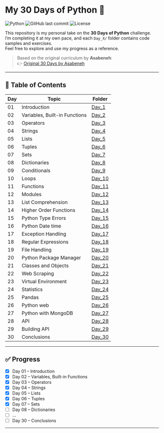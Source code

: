 # My 30 Days of Python 🐍

![Python](https://img.shields.io/badge/Python-3.x-blue?logo=python)
![GitHub last commit](https://img.shields.io/github/last-commit/TUF-SCAR/30_Days_of_Python)
![License](https://img.shields.io/github/license/TUF-SCAR/30_Days_of_Python)

This repository is my personal take on the **30 Days of Python** challenge.  
I’m completing it at my own pace, and each `Day_X/` folder contains code samples and exercises.  
Feel free to explore and use my progress as a reference.

> Based on the original curriculum by **Asabeneh**:  
> 👉 [Original 30 Days by Asabeneh](https://github.com/Asabeneh/30-Days-Of-Python)

---

## 📅 Table of Contents

| Day | Topic                         | Folder                                                                   |
| --- | ----------------------------- | ------------------------------------------------------------------------ |
| 01  | Introduction                  | [Day_1](https://github.com/TUF-SCAR/30_Days_of_Python/tree/main/Day_1)   |
| 02  | Variables, Built-in Functions | [Day_2](https://github.com/TUF-SCAR/30_Days_of_Python/tree/main/Day_2)   |
| 03  | Operators                     | [Day_3](https://github.com/TUF-SCAR/30_Days_of_Python/tree/main/Day_3)   |
| 04  | Strings                       | [Day_4](https://github.com/TUF-SCAR/30_Days_of_Python/tree/main/Day_4)   |
| 05  | Lists                         | [Day_5](https://github.com/TUF-SCAR/30_Days_of_Python/tree/main/Day_5)   |
| 06  | Tuples                        | [Day_6](https://github.com/TUF-SCAR/30_Days_of_Python/tree/main/Day_6)   |
| 07  | Sets                          | [Day_7](https://github.com/TUF-SCAR/30_Days_of_Python/tree/main/Day_7)   |
| 08  | Dictionaries                  | [Day_8](https://github.com/TUF-SCAR/30_Days_of_Python/tree/main/Day_8)   |
| 09  | Conditionals                  | [Day_9](https://github.com/TUF-SCAR/30_Days_of_Python/tree/main/Day_9)   |
| 10  | Loops                         | [Day_10](https://github.com/TUF-SCAR/30_Days_of_Python/tree/main/Day_10) |
| 11  | Functions                     | [Day_11](https://github.com/TUF-SCAR/30_Days_of_Python/tree/main/Day_11) |
| 12  | Modules                       | [Day_12](https://github.com/TUF-SCAR/30_Days_of_Python/tree/main/Day_12) |
| 13  | List Comprehension            | [Day_13](https://github.com/TUF-SCAR/30_Days_of_Python/tree/main/Day_13) |
| 14  | Higher Order Functions        | [Day_14](https://github.com/TUF-SCAR/30_Days_of_Python/tree/main/Day_14) |
| 15  | Python Type Errors            | [Day_15](https://github.com/TUF-SCAR/30_Days_of_Python/tree/main/Day_15) |
| 16  | Python Date time              | [Day_16](https://github.com/TUF-SCAR/30_Days_of_Python/tree/main/Day_16) |
| 17  | Exception Handling            | [Day_17](https://github.com/TUF-SCAR/30_Days_of_Python/tree/main/Day_17) |
| 18  | Regular Expressions           | [Day_18](https://github.com/TUF-SCAR/30_Days_of_Python/tree/main/Day_18) |
| 19  | File Handling                 | [Day_19](https://github.com/TUF-SCAR/30_Days_of_Python/tree/main/Day_19) |
| 20  | Python Package Manager        | [Day_20](https://github.com/TUF-SCAR/30_Days_of_Python/tree/main/Day_20) |
| 21  | Classes and Objects           | [Day_21](https://github.com/TUF-SCAR/30_Days_of_Python/tree/main/Day_21) |
| 22  | Web Scraping                  | [Day_22](https://github.com/TUF-SCAR/30_Days_of_Python/tree/main/Day_22) |
| 23  | Virtual Environment           | [Day_23](https://github.com/TUF-SCAR/30_Days_of_Python/tree/main/Day_23) |
| 24  | Statistics                    | [Day_24](https://github.com/TUF-SCAR/30_Days_of_Python/tree/main/Day_24) |
| 25  | Pandas                        | [Day_25](https://github.com/TUF-SCAR/30_Days_of_Python/tree/main/Day_25) |
| 26  | Python web                    | [Day_26](https://github.com/TUF-SCAR/30_Days_of_Python/tree/main/Day_26) |
| 27  | Python with MongoDB           | [Day_27](https://github.com/TUF-SCAR/30_Days_of_Python/tree/main/Day_27) |
| 28  | API                           | [Day_28](https://github.com/TUF-SCAR/30_Days_of_Python/tree/main/Day_28) |
| 29  | Building API                  | [Day_29](https://github.com/TUF-SCAR/30_Days_of_Python/tree/main/Day_29) |
| 30  | Conclusions                   | [Day_30](https://github.com/TUF-SCAR/30_Days_of_Python/tree/main/Day_30) |

---

## ✅ Progress

- [x] Day 01 – Introduction
- [x] Day 02 – Variables, Built-in Functions
- [x] Day 03 – Operators
- [x] Day 04 – Strings
- [x] Day 05 – Lists
- [x] Day 06 – Tuples
- [x] Day 07 – Sets
- [ ] Day 08 – Dictionaries
- [ ] …
- [ ] Day 30 – Conclusions

---
